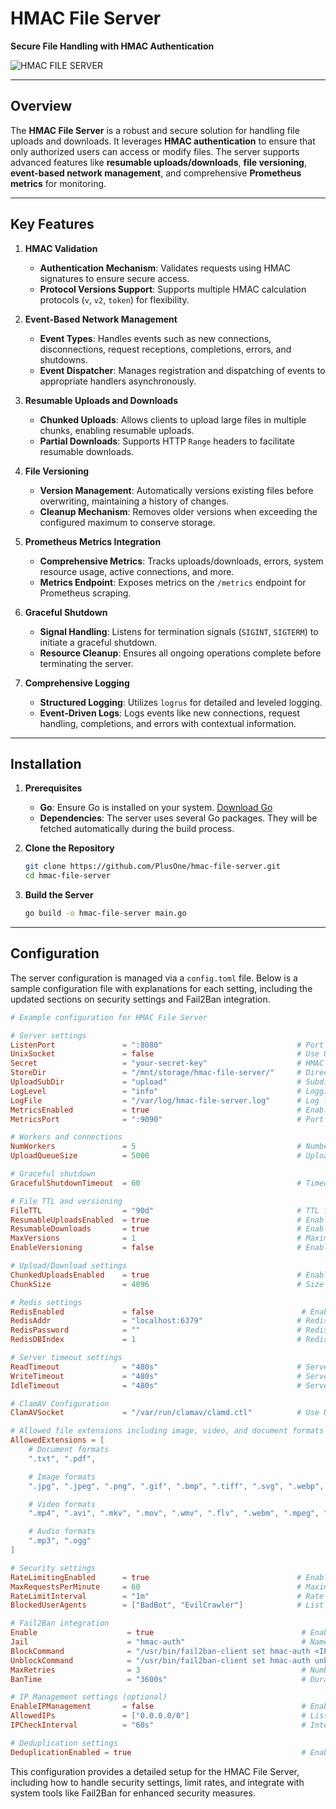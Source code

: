 
# HMAC File Server

**Secure File Handling with HMAC Authentication**

![HMAC FILE SERVER](https://github.com/user-attachments/assets/77a85b5d-7104-4e1c-a21f-0233ca22a8db)

---

## Overview

The **HMAC File Server** is a robust and secure solution for handling file uploads and downloads. It leverages **HMAC authentication** to ensure that only authorized users can access or modify files. The server supports advanced features like **resumable uploads/downloads**, **file versioning**, **event-based network management**, and comprehensive **Prometheus metrics** for monitoring.

---

## Key Features

1. **HMAC Validation**
    - **Authentication Mechanism**: Validates requests using HMAC signatures to ensure secure access.
    - **Protocol Versions Support**: Supports multiple HMAC calculation protocols (`v`, `v2`, `token`) for flexibility.

2. **Event-Based Network Management**
    - **Event Types**: Handles events such as new connections, disconnections, request receptions, completions, errors, and shutdowns.
    - **Event Dispatcher**: Manages registration and dispatching of events to appropriate handlers asynchronously.

3. **Resumable Uploads and Downloads**
    - **Chunked Uploads**: Allows clients to upload large files in multiple chunks, enabling resumable uploads.
    - **Partial Downloads**: Supports HTTP `Range` headers to facilitate resumable downloads.

4. **File Versioning**
    - **Version Management**: Automatically versions existing files before overwriting, maintaining a history of changes.
    - **Cleanup Mechanism**: Removes older versions when exceeding the configured maximum to conserve storage.

5. **Prometheus Metrics Integration**
    - **Comprehensive Metrics**: Tracks uploads/downloads, errors, system resource usage, active connections, and more.
    - **Metrics Endpoint**: Exposes metrics on the `/metrics` endpoint for Prometheus scraping.
  
6. **Graceful Shutdown**
    - **Signal Handling**: Listens for termination signals (`SIGINT`, `SIGTERM`) to initiate a graceful shutdown.
    - **Resource Cleanup**: Ensures all ongoing operations complete before terminating the server.

7. **Comprehensive Logging**
    - **Structured Logging**: Utilizes `logrus` for detailed and leveled logging.
    - **Event-Driven Logs**: Logs events like new connections, request handling, completions, and errors with contextual information.

---

## Installation

1. **Prerequisites**
    - **Go**: Ensure Go is installed on your system. [Download Go](https://golang.org/dl/)
    - **Dependencies**: The server uses several Go packages. They will be fetched automatically during the build process.

2. **Clone the Repository**

    ```bash
    git clone https://github.com/PlusOne/hmac-file-server.git
    cd hmac-file-server
    ```

3. **Build the Server**

    ```bash
    go build -o hmac-file-server main.go
    ```

---

## Configuration

The server configuration is managed via a `config.toml` file. Below is a sample configuration file with explanations for each setting, including the updated sections on security settings and Fail2Ban integration.

```toml
# Example configuration for HMAC File Server

# Server settings
ListenPort               = ":8080"                              # Port for the file server to listen on
UnixSocket               = false                                # Use Unix sockets if true, otherwise TCP
Secret                   = "your-secret-key"                    # HMAC secret for securing uploads
StoreDir                 = "/mnt/storage/hmac-file-server/"     # Directory for storing uploaded files
UploadSubDir             = "upload"                             # Subdirectory for uploads
LogLevel                 = "info"                               # Logging level: "debug", "info", "warn", "error"
LogFile                  = "/var/log/hmac-file-server.log"      # Log file path
MetricsEnabled           = true                                 # Enable Prometheus metrics
MetricsPort              = ":9090"                              # Port for Prometheus metrics server

# Workers and connections
NumWorkers               = 5                                    # Number of workers
UploadQueueSize          = 5000                                 # Upload queue size for handling multiple uploads

# Graceful shutdown
GracefulShutdownTimeout  = 60                                   # Timeout for graceful shutdowns (in seconds)

# File TTL and versioning
FileTTL                  = "90d"                                # TTL for file expiration
ResumableUploadsEnabled  = true                                 # Enable resumable uploads
ResumableDownloads       = true                                 # Enable resumable downloads
MaxVersions              = 1                                    # Maximum number of file versions to keep
EnableVersioning         = false                                # Enable file versioning

# Upload/Download settings
ChunkedUploadsEnabled    = true                                 # Enable chunked uploads
ChunkSize                = 4096                                 # Size of each chunk in bytes (64 KB)

# Redis settings
RedisEnabled             = false                                 # Enable Redis for caching
RedisAddr                = "localhost:6379"                     # Redis server address
RedisPassword            = ""                                   # Redis password (if any)
RedisDBIndex             = 1                                    # Redis DBIndex

# Server timeout settings
ReadTimeout              = "480s"                               # Server read timeout
WriteTimeout             = "480s"                               # Server write timeout
IdleTimeout              = "480s"                               # Server idle timeout

# ClamAV Configuration
ClamAVSocket             = "/var/run/clamav/clamd.ctl"          # Use UNIX socket; alternatively use TCP socket

# Allowed file extensions including image, video, and document formats
AllowedExtensions = [
    # Document formats
    ".txt", ".pdf",

    # Image formats
    ".jpg", ".jpeg", ".png", ".gif", ".bmp", ".tiff", ".svg", ".webp",

    # Video formats
    ".mp4", ".avi", ".mkv", ".mov", ".wmv", ".flv", ".webm", ".mpeg", ".mpg", ".m4v", ".3gp", ".3g2",

    # Audio formats
    ".mp3", ".ogg"
]

# Security settings
RateLimitingEnabled      = true                                 # Enable rate limiting
MaxRequestsPerMinute     = 60                                   # Maximum number of requests per minute
RateLimitInterval        = "1m"                                 # Rate limiting interval
BlockedUserAgents        = ["BadBot", "EvilCrawler"]            # List of blocked user agents

# Fail2Ban integration
Enable                    = true                                 # Enable or disable Fail2Ban integration
Jail                      = "hmac-auth"                          # Name of the jail to use in Fail2Ban
BlockCommand              = "/usr/bin/fail2ban-client set hmac-auth <IP>" # Command to block an IP
UnblockCommand            = "/usr/bin/fail2ban-client set hmac-auth unban <IP>" # Command to unblock an IP
MaxRetries                = 3                                    # Number of failed attempts before banning
BanTime                   = "3600s"                              # Duration for which the IP should be banned

# IP Management settings (optional)
EnableIPManagement       = false                                 # Enable IP management
AllowedIPs               = ["0.0.0.0/0"]                         # List of allowed IPs
IPCheckInterval          = "60s"                                 # Interval for IP check updates

# Deduplication settings
DeduplicationEnabled = true                                      # Enable/disable deduplication based on checksum
```
This configuration provides a detailed setup for the HMAC File Server, including how to handle security settings, limit rates, and integrate with system tools like Fail2Ban for enhanced security measures.
